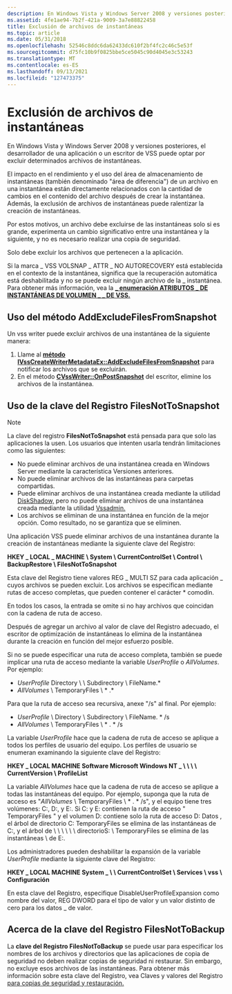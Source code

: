 ```yaml
---
description: En Windows Vista y Windows Server 2008 y versiones posteriores, el desarrollador de una aplicación o un escritor de VSS puede optar por excluir determinados archivos de instantáneas.
ms.assetid: 4fe1ae94-7b2f-421a-9009-3a7e88822458
title: Exclusión de archivos de instantáneas
ms.topic: article
ms.date: 05/31/2018
ms.openlocfilehash: 52546c8ddc6da62433dc610f2bf4fc2c46c5e53f
ms.sourcegitcommit: d75fc10b9f0825bbe5ce5045c90d4045e3c53243
ms.translationtype: MT
ms.contentlocale: es-ES
ms.lasthandoff: 09/13/2021
ms.locfileid: "127473375"
---
```

# <a name="excluding-files-from-shadow-copies"></a>Exclusión de archivos de instantáneas

En Windows Vista y Windows Server 2008 y versiones posteriores, el desarrollador de una aplicación o un escritor de VSS puede optar por excluir determinados archivos de instantáneas.

El impacto en el rendimiento y el uso del área de almacenamiento de instantáneas (también denominado "área de diferencia") de un archivo en una instantánea están directamente relacionados con la cantidad de cambios en el contenido del archivo después de crear la instantánea. Además, la exclusión de archivos de instantáneas puede ralentizar la creación de instantáneas.

Por estos motivos, un archivo debe excluirse de las instantáneas solo si es grande, experimenta un cambio significativo entre una instantánea y la siguiente, y no es necesario realizar una copia de seguridad.

Solo debe excluir los archivos que pertenecen a la aplicación.

Si la marca \_ VSS VOLSNAP \_ ATTR \_ NO AUTORECOVERY está establecida en el contexto de la instantánea, significa que la recuperación automática está deshabilitada y no se puede excluir ningún archivo de la \_ instantánea. Para obtener más información, vea la [**\_ enumeración ATRIBUTOS \_ DE INSTANTÁNEAS DE VOLUMEN \_ \_ DE VSS.**](/windows/desktop/api/Vss/ne-vss-vss_volume_snapshot_attributes)

## <a name="using-the-addexcludefilesfromsnapshot-method"></a>Uso del método AddExcludeFilesFromSnapshot

Un vss writer puede excluir archivos de una instantánea de la siguiente manera:

1.  Llame al [**método IVssCreateWriterMetadataEx::AddExcludeFilesFromSnapshot**](/windows/desktop/api/VsWriter/nf-vswriter-ivsscreatewritermetadataex-addexcludefilesfromsnapshot) para notificar los archivos que se excluirán.
2.  En el método [**CVssWriter::OnPostSnapshot**](/windows/desktop/api/VsWriter/nf-vswriter-cvsswriter-onpostsnapshot) del escritor, elimine los archivos de la instantánea.

## <a name="using-the-filesnottosnapshot-registry-key"></a>Uso de la clave del Registro FilesNotToSnapshot

> [!Note]  
> La clave del registro **FilesNotToSnapshot** está pensada para que solo las aplicaciones la usen. Los usuarios que intenten usarla tendrán limitaciones como las siguientes:
>
> -   No puede eliminar archivos de una instantánea creada en Windows Server mediante la característica Versiones anteriores.
> -   No puede eliminar archivos de las instantáneas para carpetas compartidas.
> -   Puede eliminar archivos de una instantánea creada mediante la utilidad [DiskShadow,](/previous-versions/windows/it-pro/windows-server-2012-R2-and-2012/cc772172(v=ws.11)) pero no puede eliminar archivos de una instantánea creada mediante la utilidad [Vssadmin.](/previous-versions/windows/it-pro/windows-server-2012-R2-and-2012/cc754968(v=ws.11))
> -   Los archivos se eliminan de una instantánea en función de la mejor opción. Como resultado, no se garantiza que se eliminen.

 

Una aplicación VSS puede eliminar archivos de una instantánea durante la creación de instantáneas mediante la siguiente clave del Registro:

**HKEY \_ LOCAL \_ MACHINE \\ System \\ CurrentControlSet \\ Control \\ BackupRestore \\ FilesNotToSnapshot**

Esta clave del Registro tiene valores REG \_ MULTI SZ para cada aplicación \_ cuyos archivos se pueden excluir. Los archivos se especifican mediante rutas de acceso completas, que pueden contener el carácter \* comodín.

En todos los casos, la entrada se omite si no hay archivos que coincidan con la cadena de ruta de acceso.

Después de agregar un archivo al valor de clave del Registro adecuado, el escritor de optimización de instantáneas lo elimina de la instantánea durante la creación en función del mejor esfuerzo posible.

Si no se puede especificar una ruta de acceso completa, también se puede implicar una ruta de acceso mediante la variable $UserProfile$ o $AllVolumes$. Por ejemplo:

-   $UserProfile$ Directory \\ \\ Subdirectory \\ FileName.\*
-   $AllVolumes$ \\ TemporaryFiles \\ \* .\*

Para que la ruta de acceso sea recursiva, anexe "/s" al final. Por ejemplo:

-   $UserProfile$ \\ Directory \\ Subdirectory \\ FileName. \* /s
-   $AllVolumes$ \\ TemporaryFiles \\ \* . \* /s

La variable $UserProfile$ hace que la cadena de ruta de acceso se aplique a todos los perfiles de usuario del equipo. Los perfiles de usuario se enumeran examinando la siguiente clave del Registro:

**HKEY \_ LOCAL MACHINE Software Microsoft Windows NT \_ \\ \\ \\ \\ CurrentVersion \\ ProfileList**

La variable $AllVolumes$ hace que la cadena de ruta de acceso se aplique a todas las instantáneas del equipo. Por ejemplo, suponga que la ruta de acceso es "$AllVolumes$ \\ TemporaryFiles \\ \* . \* /s", y el equipo tiene tres volúmenes: C:, D:, y E:. Si C: y E: contienen la ruta de acceso " TemporaryFiles " y el volumen D: contiene solo la ruta de acceso D: Datos , el árbol de directorio C: TemporaryFiles se elimina de las instantáneas de C:, y el árbol de \\ \\ \\ \\ \\ \\ directorioS: \\ TemporaryFiles se elimina de las instantáneas \\ de E:.

Los administradores pueden deshabilitar la expansión de la variable $UserProfile$ mediante la siguiente clave del Registro:

**HKEY \_ LOCAL MACHINE System \_ \\ \\ CurrentControlSet \\ Services \\ vss \\ Configuración**

En esta clave del Registro, especifique DisableUserProfileExpansion como nombre del valor, REG DWORD para el tipo de valor y un valor distinto de cero para los datos \_ de valor.

## <a name="about-the-filesnottobackup-registry-key"></a>Acerca de la clave del Registro FilesNotToBackup

La **clave del Registro FilesNotToBackup** se puede usar para especificar los nombres de los archivos y directorios que las aplicaciones de copia de seguridad no deben realizar copias de seguridad ni restaurar. Sin embargo, no excluye esos archivos de las instantáneas. Para obtener más información sobre esta clave del Registro, vea Claves y valores del Registro [para copias de seguridad y restauración.](../backup/registry-keys-for-backup-and-restore.md)

 

 
